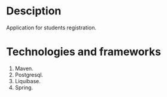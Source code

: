 # Desciption

Application for students registration.

# Technologies and frameworks
1. Maven.
2. Postgresql.
3. Liquibase.
4. Spring.
